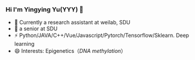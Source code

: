 ### Hi I'm Yingying Yu(YYY) 👋
- 🔭 Currently a research assistant at weilab, SDU
- 🌱 a senior at SDU
- ⚡  Python/JAVA/C++/Vue/Javascript/Pytorch/Tensorflow/Sklearn.  Deep learning
- 😄 Interests: Epigenetics（*DNA methylation*）
<!--
**YUYING07/YUYING07** is a ✨ _special_ ✨ repository because its `README.md` (this file) appears on your GitHub profile.

Here are some ideas to get you started:

- 🔭 I’m currently working on ...
- 🌱 I’m currently learning ...
- 👯 I’m looking to collaborate on ...
- 🤔 I’m looking for help with ...
- 💬 Ask me about ...
- 📫 How to reach me: ...
- 😄 Pronouns: ...
- ⚡ Fun fact: ...
-->
